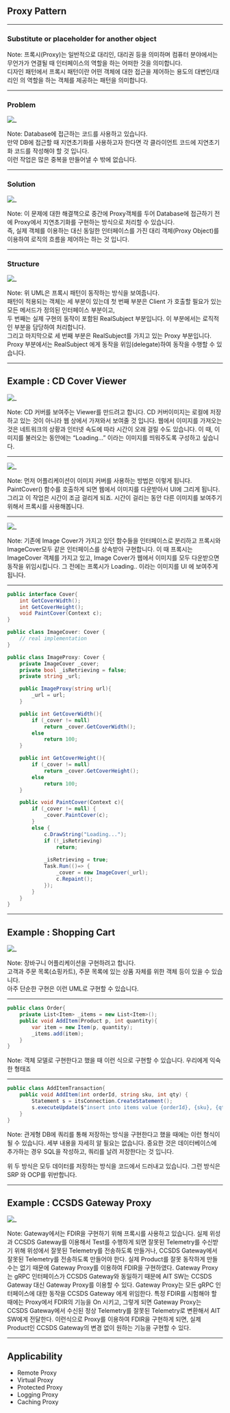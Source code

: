 ## Proxy Pattern

---
### Substitute or placeholder for another object

Note:
프록시(Proxy)는 일반적으로 대리인, 대리권 등을 의미하며 컴퓨터 분야에서는 무언가가 연결될 때 인터페이스의 역할을 하는 어떠한 것을 의미합니다.</br> 
디자인 패턴에서 프록시 패턴이란 어떤 객체에 대한 접근을 제어하는 용도의 대변인/대리인 의 역할을 하는 객체를 제공하는 패턴을 의미합니다.

___
### Problem
![_](https://refactoring.guru/images/patterns/diagrams/proxy/problem-en-2x.png)

 Note:
 Database에 접근하는 코드를 사용하고 있습니다.</br>
 만약 DB에 접근할 때 지연초기화를 사용하고자 한다면 각 클라이언트 코드에 지연초기화 코드를 작성해야 할 것 입니다.</br>
 이런 작업은 많은 중복을 만들어낼 수 밖에 없습니다.

___
### Solution
![_](https://refactoring.guru/images/patterns/diagrams/proxy/solution-en-2x.png)

Note:
이 문제에 대한 해결책으로 중간에 Proxy객체를 두어 Database에 접근하기 전에 Proxy에서 지연초기화를 구현하는 방식으로 처리할 수 있습니다.</br>
즉, 실제 객체를 이용하는 대신 동일한 인터페이스를 가진 대리 객체(Proxy Object)를 이용하여 로직의 흐름을 제어하는 하는 것 입니다.

---
### Structure
![_](https://upload.wikimedia.org/wikipedia/commons/thumb/7/75/Proxy_pattern_diagram.svg/878px-Proxy_pattern_diagram.svg.png?20070423140352)

Note:
위 UML은 프록시 패턴이 동작하는 방식을 보여줍니다.</br>
패턴이 적용되는 객체는 세 부분이 있는데 첫 번째 부분은 Client 가 호출할 필요가 있는 모든 메서드가 정의된 인터페이스 부분이고,</br>
두 번째는 실제 구현의 동작이 포함된 RealSubject 부분입니다. 이 부분에서는 로직적인 부분을 담당하여 처리합니다.</br> 
그리고 마지막으로 세 번째 부분은 RealSubject를 가지고 있는 Proxy 부분입니다. Proxy 부분에서는 RealSubject 에게 동작을 위임(delegate)하여 동작을 수행할 수 있습니다.

---
## Example : CD Cover Viewer
![_](https://c.tenor.com/Tu0MCmJ4TJUAAAAC/load-loading.gif)

Note:
CD 커버를 보여주는 Viewer를 만드려고 합니다.
CD 커버이미지는 로컬에 저장하고 있는 것이 아니라 웹 상에서 가져와서 보여줄 것 입니다.
웹에서 이미지를 가져오는 것은 네트워크의 상황과 인터넷 속도에 따라 시간이 오래 걸릴 수도 있습니다.
이 때, 이미지를 불러오는 동안에는 “Loading...” 이라는 이미지를 띄워주도록 구성하고 싶습니다.

___
![_](https://www.plantuml.com/plantuml/png/SoWkIImgAStDuKhEIImkLl3CJKnFTSulIosgvj9MS4yj0RF3CrDACZGqaKGyKZFJCqh0GW69cNaGGI2tbikne20dCpcn93C_Jq7N3ib0BeVKl1IWJG00)

Note:
먼저 어플리케이션이 이미지 커버를 사용하는 방법은 이렇게 됩니다.
PaintCover() 함수를 호출하게 되면 웹에서 이미지를 다운받아서 UI에 그리게 됩니다.
그리고 이 작업은 시간이 조금 걸리게 되죠.
시간이 걸리는 동안 다른 이미지를 보여주기 위해서 프록시를 사용해봅니다.

___
![_](https://www.plantuml.com/plantuml/png/SoWkIImgAStDuShCAqajIajCJbLmpYzBBQhcqbPmJoq1iyCpKqeoD3IHH3nICzCpIi120OcPUH118BUMox6W82SpER4aCpzFGTSEOXQNPsvYUYgOgQ1RMg1RWo8UK9HVKObRt4u1ePlB8JKl1UXO0000)

Note:
기존에 Image Cover가 가지고 있던 함수들을 인터페이스로 분리하고 프록시와 ImageCover모두 같은 인터페이스를 상속받아 구현합니다.
이 때 프록시는 ImageCover 객체를 가지고 있고, Image Cover가 웹에서 이미지를 모두 다운받으면 동작을 위임시킵니다. 그 전에는 프록시가 Loading.. 이라는 이미지를 UI 에 보여주게 됩니다.

___
```csharp [|1-5|7-9|12|20-25|27-32|35-37|38-48]
public interface Cover{
	int GetCoverWidth();
	int GetCoverHeight();
	void PaintCover(Context c);
}

public class ImageCover: Cover {
	// real implementation
}

public class ImageProxy: Cover {
	private ImageCover _cover;
	private bool _isRetrieving = false;
	private string _url;

	public ImageProxy(string url){
		_url = url;
	}

	public int GetCoverWidth(){
		if (_cover != null)
			return _cover.GetCoverWidth();
		else
			return 100;
	}

	public int GetCoverHeight(){
		if (_cover != null)
			return _cover.GetCoverHeight();
		else
			return 100;
	}

	public void PaintCover(Context c){
		if (_cover != null) {
			_cover.PaintCover(c);
		}
		else {
			c.DrawString("Loading...");
			if (!_isRetrieving)
				return;
			
			_isRetrieving = true;
			Task.Run(()=> {
				_cover = new ImageCover(_url);
				c.Repaint();
			});
		}
	}
}
```

___
## Example : Shopping Cart
![_](https://www.plantuml.com/plantuml/png/HSuxxi8m30RmtQU8ElqVfE84g19J9xY2QGAAo0DiHmYXtfscX7Rn4FltvUjOa2G73uD7PhNFB8c2fHVeYC62HcF8CeC-EUzTlFJnd2YWk1GLZ53TWSni3CfaM50om_zaUx7XvqZ9v44swfunYfFdxohBmGI_6nZhUpLBZnkveKHVSx5BJwLtgjcsxL_pwG3pLDgaHrnNvHCeevpNPEXiD3duDm00)

Note: 
장바구니 어플리케이션을 구현하려고 합니다.</br>
고객과 주문 목록(쇼핑카트), 주문 목록에 있는 상품 자체를 위한 객체 등이 있을 수 있습니다. </br>
아주 단순한 구현은 이런 UML로 구현할 수 있습니다.</br>

___
```csharp
public class Order{
	private List<Item> _items = new List<Item>();
	public void AddItem(Product p, int quantity){
		var item = new Item(p, quantity);
		_items.add(item);
	}
}
```
Note:
객체 모델로 구현한다고 했을 때 이런 식으로 구현할 수 있습니다.
우리에게 익숙한 형태죠

___
```csharp
public class AddItemTransaction{
	public void AddItem(int orderId, string sku, int qty) {
		Statement s = itsConnection.CreateStatement();
		s.executeUpdate($"insert into items value {orderId}, {sku}, {qty}");
	}
}
```
Note:
관게형 DB에 쿼리를 통해 저장하는 방식을 구현한다고 했을 때에는 이런 형식이 될 수 있습니다.
세부 내용을 자세히 알 필요는 없습니다. 중요한 것은 데이터베이스에 추가하는 경우 SQL을 작성하고, 쿼리를 날려 저장한다는 것 입니다.

위 두 방식은 모두 데이터를 저장하는 방식을 코드에서 드러내고 있습니다.
그런 방식은 SRP 와 OCP를 위반합니다.

---
## Example : CCSDS Gateway Proxy
![_](https://www.plantuml.com/plantuml/png/ZO_12i8m38RlUOgym5v0HfbiABkDJV2ykMm8JJDcYWe-l9ruQ3rvIlBnaJyfRjglwjd2HNWHHqwnBBkgE_PAz_uPuIzfLdd4U6wRCZ2LmKyHtjUdxWpmAPYPL8iJCFDBzleHegn_18F9nXtc-KYMvZ0R0qwKS11LOPGf_UFAYoNU3ZvKTGlaHjnqA4BdsRu1)

Note:
Gateway에서는 FDIR을 구현하기 위해 프록시를 사용하고 있습니다.
실제 위성과 CCSDS Gateway를 이용해서 Test를 수행하게 되면 잘못된 Telemetry를 수신받기 위해 위성에서 잘못된 Telemetry를 전송하도록 만들거나, CCSDS Gateway에서 잘못된 Telemetry를 전송하도록 만들어야 한다.
실제 Product를 잘못 동작하게 만들 수는 없기 때문에 Gateway Proxy를 이용하여 FDIR을 구현하였다.
Gateway Proxy는 gRPC 인터페이스가 CCSDS Gateway와 동일하기 때문에 AIT SW는 CCSDS Gateway 대신 Gateway Proxy를 이용할 수 있다. 
Gateway Proxy는 모든 gRPC 인터페이스에 대한 동작을 CCSDS Gateway 에게 위임한다.
특정 FDIR를 시험해야 할 때에는 Proxy에서 FDIR의 기능을 On 시키고, 그렇게 되면 Gateway Proxy는 CCSDS Gateway에서 수신된 정상 Telemetry를 잘못된 Telemetry로 변환해서 AIT SW에게 전달한다.
이런식으로 Proxy를 이용하여 FDIR을 구현하게 되면, 실제 Product인 CCSDS Gateway의 변경 없이 원하는 기능을 구현할 수 있다.

---
## Applicability
- Remote Proxy
- Virtual Proxy
- Protected Proxy
- Logging Proxy
- Caching Proxy